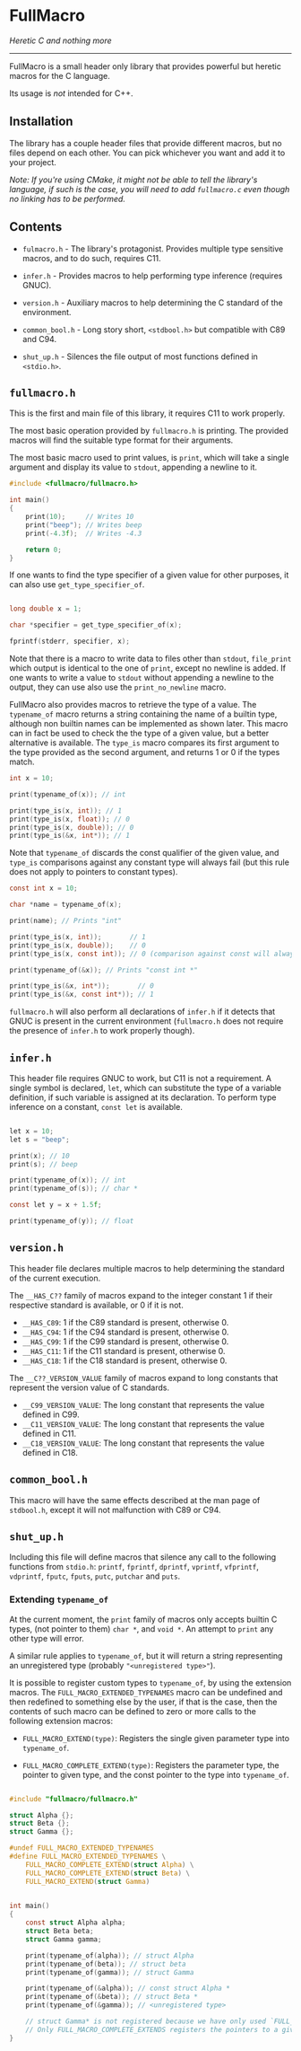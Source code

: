 

# FullMacro

*Heretic C and nothing more*


---

FullMacro is a small header only library that provides powerful but heretic macros for the C language.

Its usage is _not_ intended for C++.

## Installation

The library has a couple header files that provide different macros, but no files depend on each other.
You can pick whichever you want and add it to your project.

*Note: If you're using CMake, it might not be able to tell the library's language, if such is the case,
you will need to add `fullmacro.c` even though no linking has to be performed.* 

## Contents

- `fulmacro.h` - The library's protagonist. Provides multiple type sensitive macros, and to do such, requires C11.

- `infer.h` - Provides macros to help performing type inference (requires GNUC).

- `version.h` - Auxiliary macros to help determining the C standard of the environment.

- `common_bool.h` - Long story short, `<stdbool.h>` but compatible with C89 and C94.

- `shut_up.h` - Silences the file output of most functions defined in `<stdio.h>`.

## `fullmacro.h`

This is the first and main file of this library, it requires C11 to work properly.
 
The most basic operation provided by `fullmacro.h` is printing.
The provided macros will find the suitable type format for their arguments.
 
The most basic macro used to print values, is `print`, which will take a single argument and display its value to 
`stdout`, appending a newline to it.

```c
#include <fullmacro/fullmacro.h>

int main()
{
    print(10);     // Writes 10
    print("beep"); // Writes beep
    print(-4.3f);  // Writes -4.3

    return 0;    
}
```

If one wants to find the type specifier of a given value for other purposes, it can also use `get_type_specifier_of`.

```c

long double x = 1;

char *specifier = get_type_specifier_of(x);

fprintf(stderr, specifier, x);

```

Note that there is a macro to write data to files other than `stdout`, `file_print` which output is identical
to the one of `print`, except no newline is added.
If one wants to write a value to `stdout` without appending a newline to the output, they can use also use
the `print_no_newline` macro.

FullMacro also provides macros to retrieve the type of a value.
The `typename_of` macro returns a string containing the name of a builtin type, although non builtin names can be
implemented as shown later.
This macro can in fact be used to check the the type of a given value, but a better alternative is available.
The `type_is` macro compares its first argument to the type provided as the second argument,
and returns 1 or 0 if the types match.

```c
int x = 10;

print(typename_of(x)); // int

print(type_is(x, int)); // 1
print(type_is(x, float)); // 0
print(type_is(x, double)); // 0
print(type_is(&x, int*)); // 1
```
 
Note that `typename_of` discards the const qualifier of the given value, and `type_is` comparisons against any constant
type will always fail (but this rule does not apply to pointers to constant types).
 
```c
const int x = 10;

char *name = typename_of(x);

print(name); // Prints "int"

print(type_is(x, int));       // 1
print(type_is(x, double));    // 0
print(type_is(x, const int)); // 0 (comparison against const will always fail)

print(typename_of(&x)); // Prints "const int *"

print(type_is(&x, int*));       // 0
print(type_is(&x, const int*)); // 1

```

`fullmacro.h` will also perform all declarations of `infer.h` if it detects that GNUC is present in the current
 environment (`fullmacro.h` does not require the presence of `infer.h` to work properly though). 

## `infer.h`

This header file requires GNUC to work, but C11 is not a requirement.
A single symbol is declared, `let`, which can substitute the type of a variable definition, if such variable is
assigned at its declaration. To perform type inference on a constant, `const let` is available.
 
```c

let x = 10;
let s = "beep";

print(x); // 10
print(s); // beep

print(typename_of(x)); // int
print(typename_of(s)); // char *

const let y = x + 1.5f;

print(typename_of(y)); // float

```

## `version.h`

This header file declares multiple macros to help determining the standard of the current execution.

The `__HAS_C??` family of macros expand to the integer constant 1 if their respective standard is available, or 0 if it
is not.

- `__HAS_C89`: 1 if the C89 standard is present, otherwise 0.
- `__HAS_C94`: 1 if the C94 standard is present, otherwise 0.
- `__HAS_C99`: 1 if the C99 standard is present, otherwise 0.
- `__HAS_C11`: 1 if the C11 standard is present, otherwise 0.
- `__HAS_C18`: 1 if the C18 standard is present, otherwise 0.

The `__C??_VERSION_VALUE` family of macros expand to long constants that represent the version value of C standards.

- `__C99_VERSION_VALUE`: The long constant that represents the value defined in C99.
- `__C11_VERSION_VALUE`: The long constant that represents the value defined in C11.
- `__C18_VERSION_VALUE`: The long constant that represents the value defined in C18.


## `common_bool.h`

This macro will have the same effects described at the man page of `stdbool.h`, except it will not malfunction with C89
or C94.

## `shut_up.h`

Including this file will define macros that silence any call to the following functions from `stdio.h`:
`printf`, `fprintf`, `dprintf`, `vprintf`, `vfprintf`, `vdprintf`, `fputc`, `fputs`, `putc`, `putchar` and `puts`.


###  Extending `typename_of`

At the current moment, the `print` family of macros only accepts builtin C types, (not pointer to them) `char *`, and
`void *`. An attempt to `print` any other type will error.

A similar rule applies to `typename_of`, but it will return a string representing an unregistered type
 (probably `"<unregistered type>"`).
 
 It is possible to register custom types to `typename_of`, by using the extension macros.
 The `FULL_MACRO_EXTENDED_TYPENAMES` macro can be undefined and then redefined to something else by the user, if
that is the case, then the contents of such macro can be defined to zero or more calls to the following extension
macros:

- `FULL_MACRO_EXTEND(type)`: Registers the single given parameter type into `typename_of`.

- `FULL_MACRO_COMPLETE_EXTEND(type)`: Registers the parameter type, the pointer to given type, and the const pointer to
 the type into `typename_of`.

```c

#include "fullmacro/fullmacro.h"

struct Alpha {};
struct Beta {};
struct Gamma {};

#undef FULL_MACRO_EXTENDED_TYPENAMES
#define FULL_MACRO_EXTENDED_TYPENAMES \
    FULL_MACRO_COMPLETE_EXTEND(struct Alpha) \
    FULL_MACRO_COMPLETE_EXTEND(struct Beta) \
    FULL_MACRO_EXTEND(struct Gamma)
    

int main()
{
    const struct Alpha alpha;
    struct Beta beta;
    struct Gamma gamma;

    print(typename_of(alpha)); // struct Alpha
    print(typename_of(beta)); // struct beta
    print(typename_of(gamma)); // struct Gamma

    print(typename_of(&alpha)); // const struct Alpha *
    print(typename_of(&beta)); // struct Beta *
    print(typename_of(&gamma)); // <unregistered type>

    // struct Gamma* is not registered because we have only used `FULL_MACRO_EXTEND` on it.
    // Only FULL_MACRO_COMPLETE_EXTENDS registers the pointers to a given type.
}
```
